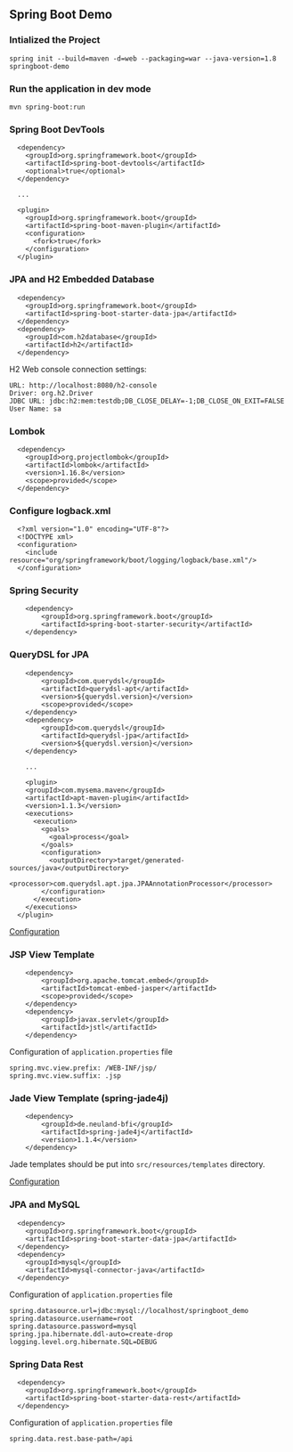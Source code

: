 ## Spring Boot Demo


### Intialized the Project

```
spring init --build=maven -d=web --packaging=war --java-version=1.8 springboot-demo

```

### Run the application in dev mode

```
mvn spring-boot:run

```

### Spring Boot DevTools

```
  <dependency>
    <groupId>org.springframework.boot</groupId>
    <artifactId>spring-boot-devtools</artifactId>
    <optional>true</optional>
  </dependency>
  
  ...
  
  <plugin>
    <groupId>org.springframework.boot</groupId>
    <artifactId>spring-boot-maven-plugin</artifactId>
    <configuration>
      <fork>true</fork>
    </configuration>
  </plugin>
```

### JPA and H2 Embedded Database 

```
  <dependency>
    <groupId>org.springframework.boot</groupId>
    <artifactId>spring-boot-starter-data-jpa</artifactId>
  </dependency>
  <dependency>
    <groupId>com.h2database</groupId>
    <artifactId>h2</artifactId>
  </dependency>
```

H2 Web console connection settings:

```
URL: http://localhost:8080/h2-console
Driver: org.h2.Driver
JDBC URL: jdbc:h2:mem:testdb;DB_CLOSE_DELAY=-1;DB_CLOSE_ON_EXIT=FALSE
User Name: sa
```

### Lombok

```
  <dependency>
    <groupId>org.projectlombok</groupId>
    <artifactId>lombok</artifactId>
    <version>1.16.8</version>
    <scope>provided</scope>
  </dependency>
```

### Configure logback.xml

```
  <?xml version="1.0" encoding="UTF-8"?>
  <!DOCTYPE xml>
  <configuration>
    <include resource="org/springframework/boot/logging/logback/base.xml"/>
  </configuration>
```

### Spring Security

```
	<dependency>
		<groupId>org.springframework.boot</groupId>
		<artifactId>spring-boot-starter-security</artifactId>
	</dependency>
```

### QueryDSL for JPA

```
	<dependency>
		<groupId>com.querydsl</groupId>
	  	<artifactId>querydsl-apt</artifactId>
	  	<version>${querydsl.version}</version>
	  	<scope>provided</scope>
	</dependency>	
	<dependency>
		<groupId>com.querydsl</groupId>
		<artifactId>querydsl-jpa</artifactId>
		<version>${querydsl.version}</version>
	</dependency>
	
	...
	
	<plugin>
    <groupId>com.mysema.maven</groupId>
    <artifactId>apt-maven-plugin</artifactId>
    <version>1.1.3</version>
    <executions>
      <execution>
        <goals>
          <goal>process</goal>
        </goals>
        <configuration>
          <outputDirectory>target/generated-sources/java</outputDirectory>
          <processor>com.querydsl.apt.jpa.JPAAnnotationProcessor</processor>
        </configuration>
      </execution>
    </executions>
  </plugin>	
```
[Configuration](http://www.querydsl.com/static/querydsl/latest/reference/html/ch02.html)


### JSP View Template

```
	<dependency>
		<groupId>org.apache.tomcat.embed</groupId>
		<artifactId>tomcat-embed-jasper</artifactId>
		<scope>provided</scope>
	</dependency>
	<dependency>
		<groupId>javax.servlet</groupId>
		<artifactId>jstl</artifactId>
	</dependency>	
```

Configuration of `application.properties` file

```
spring.mvc.view.prefix: /WEB-INF/jsp/
spring.mvc.view.suffix: .jsp
```


### Jade View Template (spring-jade4j)

```
	<dependency>
		<groupId>de.neuland-bfi</groupId>
		<artifactId>spring-jade4j</artifactId>
		<version>1.1.4</version>
	</dependency>
```

Jade templates should be put into `src/resources/templates` directory.

[Configuration](https://github.com/neuland/spring-jade4j)


### JPA and MySQL

```
  <dependency>
    <groupId>org.springframework.boot</groupId>
    <artifactId>spring-boot-starter-data-jpa</artifactId>
  </dependency>
  <dependency>
    <groupId>mysql</groupId>
    <artifactId>mysql-connector-java</artifactId>
  </dependency>
```

Configuration of `application.properties` file

```
spring.datasource.url=jdbc:mysql://localhost/springboot_demo
spring.datasource.username=root
spring.datasource.password=mysql
spring.jpa.hibernate.ddl-auto=create-drop
logging.level.org.hibernate.SQL=DEBUG
```

### Spring Data Rest

```
  <dependency>
    <groupId>org.springframework.boot</groupId>
    <artifactId>spring-boot-starter-data-rest</artifactId>
  </dependency>
```

Configuration of `application.properties` file

```
spring.data.rest.base-path=/api
```
